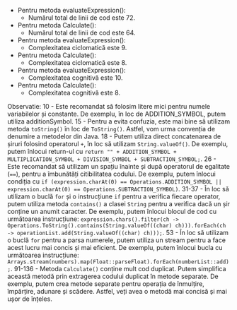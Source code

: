 - Pentru metoda evaluateExpression():
  - Numărul total de linii de cod este 72.
- Pentru metoda Calculate():
  - Numărul total de linii de cod este 64.
- Pentru metoda evaluateExpression():
  - Complexitatea ciclomatică este 9.
- Pentru metoda Calculate():
  - Complexitatea ciclomatică este 8.
- Pentru metoda evaluateExpression():
  - Complexitatea cognitivă este 10.
- Pentru metoda Calculate():
  - Complexitatea cognitivă este 8.

Observatie:
10 - Este recomandat să folosim litere mici pentru numele variabilelor și constante. De exemplu, în loc de ADDITION_SYMBOL, putem utiliza additionSymbol.
15 - Pentru a evita confuzia, este mai bine să utilizam metoda `toString()` în loc de `ToString()`. Astfel, vom urma convenția de denumire a metodelor din Java.
18 - Putem utiliza direct concatenarea de șiruri folosind operatorul `+`, în loc să utilizam `String.valueOf()`. De exemplu, putem înlocui return-ul cu `return "" + ADDITION_SYMBOL + MULTIPLICATION_SYMBOL + DIVISION_SYMBOL + SUBTRACTION_SYMBOL;`.
26 - Este recomandat să utilizam un spațiu înainte și după operatorul de egalitate (`==`), pentru a îmbunătăți citibilitatea codului. De exemplu, putem înlocui condiția cu `if (expression.charAt(0) == Operations.ADDITION_SYMBOL || expression.charAt(0) == Operations.SUBTRACTION_SYMBOL)`.
31-37 - În loc să utilizam o buclă `for` și o instrucțiune `if` pentru a verifica fiecare operator, putem utiliza metoda `contains()` a clasei `String` pentru a verifica dacă un șir conține un anumit caracter. De exemplu, putem înlocui blocul de cod cu următoarea instrucțiune: `expression.chars().filter(ch -> Operations.ToString().contains(String.valueOf((char) ch))).forEach(ch -> operationList.add(String.valueOf((char) ch)));`.
53 - În loc să utilizam o buclă `for` pentru a parsa numerele, putem utiliza un stream pentru a face acest lucru mai concis și mai eficient. De exemplu, putem înlocui bucla cu următoarea instrucțiune: `Arrays.stream(numbers).map(Float::parseFloat).forEach(numberList::add);`.
91-136 - Metoda `Calculate()` conține mult cod duplicat. Putem simplifica această metodă prin extragerea codului duplicat în metode separate. De exemplu, putem crea metode separate pentru operația de înmulțire, împărțire, adunare și scădere. Astfel, veți avea o metodă mai concisă și mai ușor de înțeles.

